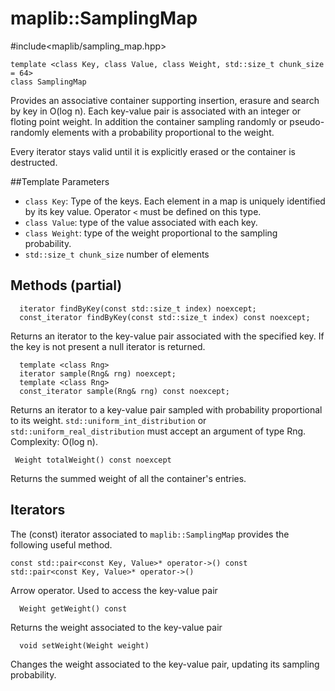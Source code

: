 # maplib::SamplingMap
\#include<maplib/sampling_map.hpp>
```
template <class Key, class Value, class Weight, std::size_t chunk_size = 64>
class SamplingMap
```

Provides an associative container supporting insertion, erasure and search by key in O(log n).
Each key-value pair is associated with an integer or floting point weight. 
In addition the container sampling randomly or pseudo-randomly elements with a probability proportional to the weight.
 
Every iterator stays valid until it is explicitly erased or the container is destructed.

##Template Parameters

- `class Key`: Type of the keys. Each element in a map is uniquely identified by its key value.
Operator `<` must be defined on this type.
- `class Value`: type of the value associated with each key.
- `class Weight`: type of the weight proportional to the sampling probability.
- `std::size_t chunk_size` number of elements    


## Methods (partial)
```
  iterator findByKey(const std::size_t index) noexcept;
  const_iterator findByKey(const std::size_t index) const noexcept;
```
Returns an iterator to the key-value pair associated with the specified key. 
If the key is not present a null iterator is returned.

```
  template <class Rng> 
  iterator sample(Rng& rng) noexcept;
  template <class Rng> 
  const_iterator sample(Rng& rng) const noexcept;
```
Returns an iterator to a key-value pair sampled with probability proportional to its weight.
`std::uniform_int_distribution` or `std::uniform_real_distribution` must accept an argument of type 
Rng. Complexity: O(log n).

```
 Weight totalWeight() const noexcept
```
Returns the summed weight of all the container's entries.

## Iterators
The (const) iterator associated to `maplib::SamplingMap` provides the following useful method.

```
const std::pair<const Key, Value>* operator->() const 
std::pair<const Key, Value>* operator->()  
```
Arrow operator. Used to access the key-value pair

```
  Weight getWeight() const 
```
Returns the weight associated to the key-value pair

```
  void setWeight(Weight weight)  
```
Changes the weight associated to the key-value pair, updating its sampling probability.
